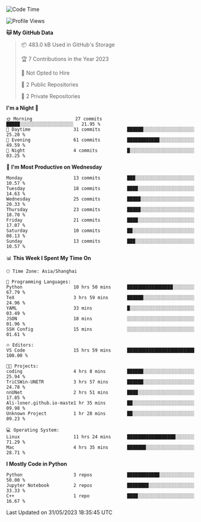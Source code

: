 <!--START_SECTION:waka-->
![Code Time](http://img.shields.io/badge/Code%20Time-135%20hrs%2028%20mins-blue)

![Profile Views](http://img.shields.io/badge/Profile%20Views-0-blue)

**🐱 My GitHub Data** 

> 📦 483.0 kB Used in GitHub's Storage 
 > 
> 🏆 7 Contributions in the Year 2023
 > 
> 🚫 Not Opted to Hire
 > 
> 📜 2 Public Repositories 
 > 
> 🔑 2 Private Repositories 
 > 
**I'm a Night 🦉** 

```text
🌞 Morning                27 commits          █████░░░░░░░░░░░░░░░░░░░░   21.95 % 
🌆 Daytime                31 commits          ██████░░░░░░░░░░░░░░░░░░░   25.20 % 
🌃 Evening                61 commits          ████████████░░░░░░░░░░░░░   49.59 % 
🌙 Night                  4 commits           █░░░░░░░░░░░░░░░░░░░░░░░░   03.25 % 
```
📅 **I'm Most Productive on Wednesday** 

```text
Monday                   13 commits          ███░░░░░░░░░░░░░░░░░░░░░░   10.57 % 
Tuesday                  18 commits          ████░░░░░░░░░░░░░░░░░░░░░   14.63 % 
Wednesday                25 commits          █████░░░░░░░░░░░░░░░░░░░░   20.33 % 
Thursday                 23 commits          █████░░░░░░░░░░░░░░░░░░░░   18.70 % 
Friday                   21 commits          ████░░░░░░░░░░░░░░░░░░░░░   17.07 % 
Saturday                 10 commits          ██░░░░░░░░░░░░░░░░░░░░░░░   08.13 % 
Sunday                   13 commits          ███░░░░░░░░░░░░░░░░░░░░░░   10.57 % 
```


📊 **This Week I Spent My Time On** 

```text
🕑︎ Time Zone: Asia/Shanghai

💬 Programming Languages: 
Python                   10 hrs 50 mins      █████████████████░░░░░░░░   67.79 % 
TeX                      3 hrs 59 mins       ██████░░░░░░░░░░░░░░░░░░░   24.96 % 
YAML                     33 mins             █░░░░░░░░░░░░░░░░░░░░░░░░   03.49 % 
JSON                     18 mins             ░░░░░░░░░░░░░░░░░░░░░░░░░   01.96 % 
SSH Config               15 mins             ░░░░░░░░░░░░░░░░░░░░░░░░░   01.61 % 

🔥 Editors: 
VS Code                  15 hrs 59 mins      █████████████████████████   100.00 % 

🐱‍💻 Projects: 
coding                   4 hrs 8 mins        ██████░░░░░░░░░░░░░░░░░░░   25.94 % 
TriCSWin-UNETR           3 hrs 57 mins       ██████░░░░░░░░░░░░░░░░░░░   24.78 % 
nnUNet                   2 hrs 51 mins       ████░░░░░░░░░░░░░░░░░░░░░   17.85 % 
Ali-loner.github.io-maste1 hr 35 mins        ██░░░░░░░░░░░░░░░░░░░░░░░   09.98 % 
Unknown Project          1 hr 28 mins        ██░░░░░░░░░░░░░░░░░░░░░░░   09.23 % 

💻 Operating System: 
Linux                    11 hrs 24 mins      ██████████████████░░░░░░░   71.29 % 
Mac                      4 hrs 35 mins       ███████░░░░░░░░░░░░░░░░░░   28.71 % 
```

**I Mostly Code in Python** 

```text
Python                   3 repos             ████████████░░░░░░░░░░░░░   50.00 % 
Jupyter Notebook         2 repos             ████████░░░░░░░░░░░░░░░░░   33.33 % 
C++                      1 repo              ████░░░░░░░░░░░░░░░░░░░░░   16.67 % 
```




 Last Updated on 31/05/2023 18:35:45 UTC
<!--END_SECTION:waka-->

